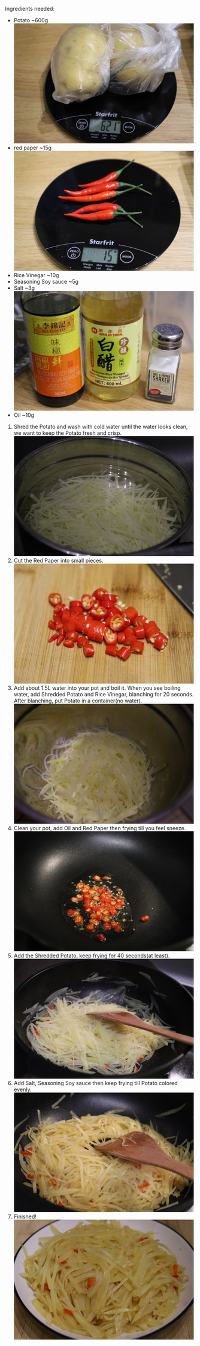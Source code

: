 Ingredients needed:

- Potato ~600g
  ![Alt text](potato.jpg?raw=true)
- red paper ~15g
  ![Alt text](paper.jpg?raw=true)
- Rice Vinegar ~10g
- Seasoning Soy sauce ~5g
- Salt ~3g
  ![Alt text](sauces.jpg?raw=true)
- Oil ~10g

1. Shred the Potato and wash with cold water until the water looks clean, we want to keep the Potato fresh and crisp.
   ![Alt text](1.jpg?raw=true)
2. Cut the Red Paper into small pieces.
   ![Alt text](2.jpg?raw=true)
3. Add about 1.5L water into your pot and boil it. When you see boiling water, add Shredded Potato and Rice Vinegar, blanching for 20 seconds.
   After blanching, put Potato in a container(no water).
   ![Alt text](3.jpg?raw=true)
4. Clean your pot, add Oil and Red Paper then frying till you feel sneeze.
   ![Alt text](4.jpg?raw=true)
5. Add the Shredded Potato, keep frying for 40 seconds(at least).
   ![Alt text](5.jpg?raw=true)
6. Add Salt, Seasoning Soy sauce then keep frying till Potato colored evenly.
   ![Alt text](6.jpg?raw=true)
7. Finished!
   ![Alt text](7.jpg?raw=true)
